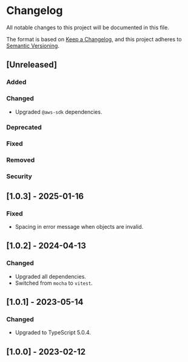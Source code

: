 # Changelog

All notable changes to this project will be documented in this file.

The format is based on [Keep a Changelog](https://keepachangelog.com/en/1.0.0/),
and this project adheres to [Semantic Versioning](https://semver.org/spec/v2.0.0.html).

## [Unreleased]

### Added

### Changed

- Upgraded `@aws-sdk` dependencies.

### Deprecated

### Fixed

### Removed

### Security

## [1.0.3] - 2025-01-16

### Fixed

- Spacing in error message when objects are invalid.

## [1.0.2] - 2024-04-13

### Changed

- Upgraded all dependencies.
- Switched from `mocha` to `vitest`.

## [1.0.1] - 2023-05-14

### Changed

- Upgraded to TypeScript 5.0.4.

## [1.0.0] - 2023-02-12
